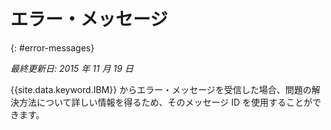 
# エラー・メッセージ
{: #error-messages}

*最終更新日: 2015 年 11 月 19 日*

{{site.data.keyword.IBM}} からエラー・メッセージを受信した場合、問題の解決方法について詳しい情報を得るため、そのメッセージ ID を使用することができます。 

